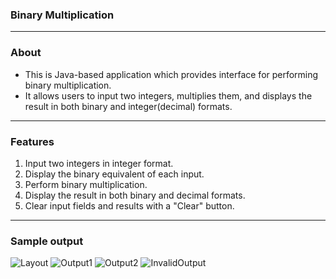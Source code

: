 ### Binary Multiplication
---
### About
- This is Java-based application which provides interface for performing binary multiplication. 
- It allows users to input two integers, multiplies them, and displays the result in both binary and integer(decimal) formats.
---
### Features
1. Input two integers in integer format.
2. Display the binary equivalent of each input.
3. Perform binary multiplication.
4. Display the result in both binary and decimal formats.
5. Clear input fields and results with a "Clear" button.
---
### Sample output
![Layout](scrennshot/layout.png)
![Output1](scrennshot/poutput.png)
![Output2](scrennshot/noutput.png)
![InvalidOutput](scrennshot/invalidoutput.png)
